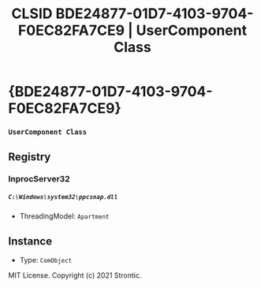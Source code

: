 ﻿---
title: "CLSID BDE24877-01D7-4103-9704-F0EC82FA7CE9 | UserComponent Class"
excerpt: What is COM-Object CLSID BDE24877-01D7-4103-9704-F0EC82FA7CE9?
---

# {BDE24877-01D7-4103-9704-F0EC82FA7CE9}

### `UserComponent Class`

## Registry


### InprocServer32

##### `C:\Windows\system32\ppcsnap.dll`
* ThreadingModel: `Apartment`

## Instance

* Type: `ComObject`

MIT License. Copyright (c) 2021 Strontic.



